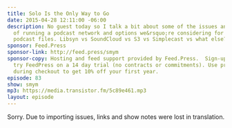 ```yaml
---
title: Solo Is the Only Way to Go
date: 2015-04-28 12:11:00 -06:00
description: No guest today so I talk a bit about some of the issues and struggles
  of running a podcast network and options we&rsquo;re considering for hosting of
  podcast files. Libsyn vs SoundCloud vs S3 vs Simplecast vs what else?
sponsor: Feed.Press
sponsor-link: http://feed.press/smym
sponsor-copy: Hosting and feed support provided by Feed.Press.  Sign-up today and
  try FeedPress on a 14 day trial (no contracts or commitments). Use promo code "smym"
  during checkout to get 10% off your first year.
episode: 83
show: smym
mp3: https://media.transistor.fm/5c89e461.mp3
layout: episode
---
```


Sorry. Due to importing issues, links and show notes were lost in translation.
